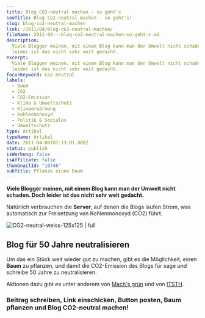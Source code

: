 ```yaml
---
title: Blog CO2-neutral machen - so geht's
seoTitle: Blog Co2-neutral machen - so geht's!
slug: blog-co2-neutral-machen
link: /2011/04/blog-co2-neutral-machen/
fileName: 2011-04---blog-co2-neutral-machen-so-geht-s.md
description:
  Viele Blogger meinen, mit einem Blog kann man der Umwelt nicht schaden. Doch
  leider ist das nicht sehr weit gedacht.
excerpt:
  Viele Blogger meinen, mit einem Blog kann man der Umwelt nicht schaden. Doch
  leider ist das nicht sehr weit gedacht.
focusKeyword: Co2-neutral
labels:
  - Baum
  - CO2
  - CO2-Emission
  - Klima & Umweltschutz
  - Klimaerwärmung
  - Kohlenmonoxyd
  - Politik & Soziales
  - Umweltschutz
type: Artikel
typeName: Artikel
date: 2011-04-06T07:13:01.000Z
status: publish
isWerbung: false
isAffiliate: false
thumbnailId: "10746"
subTitle: Pflanze einen Baum
---
```


<strong>Viele Blogger meinen, mit einem Blog kann man der Umwelt nicht schaden.
Doch leider ist das nicht sehr weit gedacht. </strong>

Natürlich verbrauchen die <strong>Server</strong>, auf denen die Blogs laufen
Strom, was automatisch zur Freisetzung von Kohlenmonoxyd (CO2) führt.

![CO2-neutral-weiss-125x125 | full](http://cardamonchai.com/wp-content/uploads/2011/04/co2-neutral-weiss-125x125.jpg)

## Blog für 50 Jahre neutralisieren

Um das ein Stück weit wieder gut zu machen, gibt es die Möglichkeit, einen
<strong>Baum</strong> zu pflanzen, und damit die CO2-Emission des Blogs für sage
und schreibe 50 Jahre zu neutralisieren.

Aktionen dazu gibt es unter anderem von
<a title="Machs grün" href="http://www.kaufda.de/umwelt/" target="_blank" rel="noopener">Mach's
grün</a> und von
<a title="ITSTH" href="http://www.easy2sync.de/de/ueber/ablogatree.php" target="_blank" rel="noopener">ITSTH</a>.

### Beitrag schreiben, Link einschicken, Button posten, Baum pflanzen und Blog CO2-neutral machen!

&nbsp;

&nbsp;

&nbsp;
